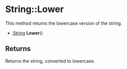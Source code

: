 # String::Lower #
This method returns the lowercase version of the string.

- [String](String.md) **Lower**()

## Returns ##
Returns the string, converted to lowercase.